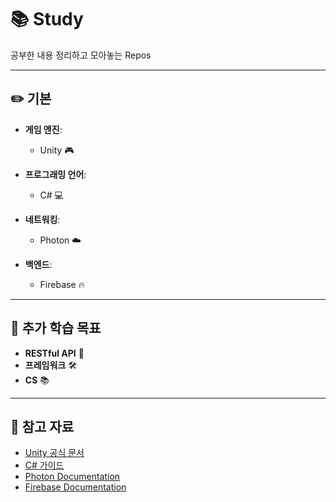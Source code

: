 # 📚 Study

공부한 내용 정리하고 모아놓는 Repos

---

## ✏️ 기본

- **게임 엔진**:
  - Unity 🎮
  
- **프로그래밍 언어**:
  - C# 💻

- **네트워킹**:
  - Photon ☁️

- **백엔드**:
  - Firebase 🔥

---

## 📖 추가 학습 목표

- **RESTful API** 📡
- **프레임워크** 🛠️
- **CS** 📚

---


## 🔗 참고 자료

- [Unity 공식 문서](https://docs.unity3d.com/)
- [C# 가이드](https://docs.microsoft.com/en-us/dotnet/csharp/)
- [Photon Documentation](https://doc.photonengine.com/en/pun/current/getting-started/introduction)
- [Firebase Documentation](https://firebase.google.com/docs)

